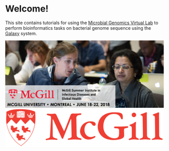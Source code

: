 
# Welcome!

This site contains tutorials for using the
[Microbial Genomics Virtual Lab](http:/genome.edu.au/) to perform bioinformatics
tasks on bacterial genome sequence
using the [Galaxy](http://galaxyproject.org/) system.

![Logo](frontpage.png)
![Logo2](media/logos/mcGill_logo.png)
